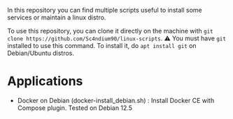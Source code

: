 In this repository you can find multiple scripts useful to install some services or maintain a linux distro.

To use this repository, you can clone it directly on the machine with `git clone https://github.com/Sc4ndium90/linux-scripts`. ⚠️ You must have `git` installed to use this command. To install it, do `apt install git` on Debian/Ubuntu distros. 

# Applications
- Docker on Debian (docker-install_debian.sh) : Install Docker CE with Compose plugin. Tested on Debian 12.5
